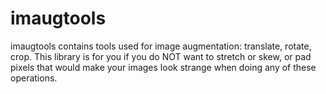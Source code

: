 # imaugtools

imaugtools contains tools used for image augmentation: translate, rotate, crop. This library is for you if you do NOT want to stretch or skew, or pad pixels that would make your images look strange when doing any of these operations.
